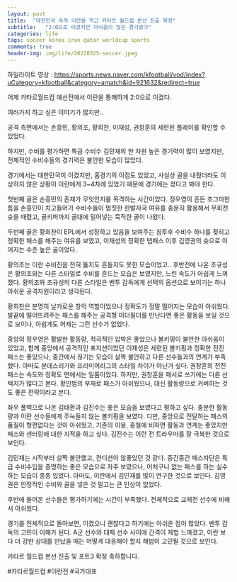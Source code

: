 ```yaml
---
layout: post
title:  "대한민국 숙적 이란을 꺽고 카타르 월드컵 본선 진출 확정"
subtitle:   "2:0으로 이겼지만 아쉬움이 많은 경기였다"
categories: life
tags: soccer korea iran qatar worldcup sports
comments: true
header-img: img/life/20220325-soccer.jpeg
---
```


하일라이트 영상 : https://sports.news.naver.com/kfootball/vod/index?uCategory=kfootball&category=amatch&id=921632&redirect=true

어제  카타르월드컵 예선전에서 이란을 통쾌하게 2:0으로 이겼다. 

여러가지 하고 싶은 이야기가 많지만..

공격 측면에서는 손흥민, 황의조, 황희찬, 이재성, 권창훈의 세련된 플레이를 확인할 수 있었다.

하지만, 수비를 평가하면 특급 수비수 김민재의 한 차원 높은 경기력이 많이 보였지만, 전체적인 수비수들의 경기력은 불안한 모습이 많았다.

경기에서는 대한민국이 이겼지만, 홈경기의 이점도 있었고, 사실상 골을 내줬더라도 이상하지 않은 상황이 이란에게 3~4차례 있었기 때문에 경기에는 졌다고 봐야 한다. 

첫번째 골은 손흥민의 존재가 무엇인지를 목격하는 시간이었다. 정우영이 흔든 조그마한 틈을 손흥민이 치고들어가 수비수들이 멈짓한 한발자국 여유를 충분히 활용해서 무회전 슛을 때렸고, 골키퍼까지 골대에 밀어넣는 묵직한 골이 나왔다. 

두번째 골은 황희찬이 EPL에서 성장하고 있음을 보여주는 침투후 수비수 하나를 젖히고 정확한 패스를 해주는 여유를 보였고, 이재성의 정확한 탭패스 이후 김영권의 슛으로 이어지는 수준 높은 골이었다. 

황의조는 이란 수비진을 전혀 뚫지도 흔들지도 못한 모습이었고.. 후반전에 나온 조규성은 황의조와는 다른 스타일로 수비를 흔드는 모습은 보였지만, 느린 속도가 아쉽게 느껴졌다. 황의조와 조규성의 다른 스타일은 벤투 감독에게 선택의 옵션으로 보이기는 하나 아쉬운 공격자원이라고 생각된다. 

황희찬은 분명히 날카로운 창의 역할이었으나 정확도가 정말 떨어지는 모습이 아쉬웠다. 발끝에 떨어뜨려주는 패스를 해주는 공격형 미더필더를 만난다면 좋은 활동을 보일 것으로 보이나, 아쉽게도 어제는 그런 선수가 없었다. 

중앙의 정우영은 활발한 활동량, 적극적인 압박은 좋았으나 볼키핑이 불안한 아쉬움이 있었고, 함께 중앙에서 공격적인 포지션이었던 이재성은 세련된 볼키핑과 정확한 전진 패스는 좋았으나, 중간에서 끊기는 모습이 살짝 불안하고 다른 선수들과의 연계가 부족했다. 아마도 분데스리가와 프리미어리그의 스타일 차이가 아닌가 싶다. 권창훈의 전진 패스는 속도와 정확도 면에서는 일품이었다. 하지만, 권창훈을 패서로 쓰기에는 다른 선택지가 많다고 본다. 황인범의 부재로 패스가 아쉬웠으나, 대신 활동량으로 커버하는 것도 좋은 전략이라고 본다. 

좌우 풀백으로 나온 김태환과 김진수는 좋은 모습을 보였다고 평하고 싶다. 충분한 활동량과 이란 선수들에게 주눅들지 않는 볼키핑을 보였다. 다만, 중앙으로 전달하는 패스의 품질이 형편없다는 것이 아쉬웠고, 기존의 이용, 홍철에 비하면 활동과 연계는 좋았지만 패스와 센터링에 대한 지적을 하고 싶다. 김진수는 이란 전 트라우마를 잘 극복한 것으로 보인다. 

김민재는 시작부터 살짝 불안했고, 컨디션이 않좋았던 것 같다. 중간중간 패스차단은 특급 수비수임을 증명하는 좋은 모습으로 자주 보였으나, 어처구니 없는 패스를 하는 실수하는 모습이 종종 있었다. 아마도, 이란에서 김민재를 많이 연구한 것으로 보인다. 김영권은 안정적인 수비와 골을 넣은 것 말고는 큰 인상이 없었다. 

후반에 들어온 선수들은 평가하기에는 시간이 부족했다. 전체적으로 교체전 선수에 비해서 아쉬웠다. 

경기를 전체적으로 돌아보면, 이겼으니 괜찮다고 하기에는 아쉬운 점이 많았다. 벤투 감독의 고민이 이해가 된다. A군 선수와 대체 선수 사이에 간격이 제법 느껴졌고, 이란 보다 더 강한 상대를 만났을 때는 어떻게 대응해야 할지 해법이 고민될 것으로 보인다. 

카타르 월드컵 본선 진출 및 포트3 확정 축하합니다. 

#카타르월드컵 #이란전 #국가대표
